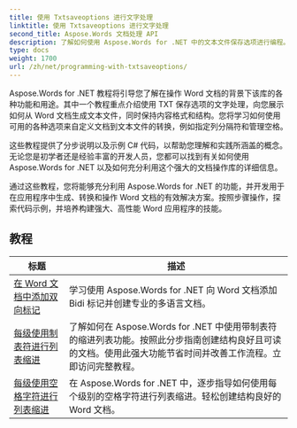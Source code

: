 ```yaml
---
title: 使用 Txtsaveoptions 进行文字处理
linktitle: 使用 Txtsaveoptions 进行文字处理
second_title: Aspose.Words 文档处理 API
description: 了解如何使用 Aspose.Words for .NET 中的文本文件保存选项进行编程。通过分步教程和 C# 中的示例代码了解如何指定编码、格式化文本、管理换行符等。
type: docs
weight: 1700
url: /zh/net/programming-with-txtsaveoptions/
---
```

Aspose.Words for .NET 教程将引导您了解在操作 Word 文档的背景下该库的各种功能和用途。其中一个教程重点介绍使用 TXT 保存选项的文字处理，向您展示如何从 Word 文档生成文本文件，同时保持内容格式和结构。您将学习如何使用可用的各种选项来自定义文档到文本文件的转换，例如指定列分隔符和管理空格。

这些教程提供了分步说明以及示例 C# 代码，以帮助您理解和实践所涵盖的概念。无论您是初学者还是经验丰富的开发人员，您都可以找到有关如何使用 Aspose.Words for .NET 以及如何充分利用这个强大的文档操作库的详细信息。

通过这些教程，您将能够充分利用 Aspose.Words for .NET 的功能，并开发用于在应用程序中生成、转换和操作 Word 文档的有效解决方案。按照步骤操作，探索代码示例，并培养构建强大、高性能 Word 应用程序的技能。

 ## 教程
| 标题 | 描述 |
| --- | --- |
| [在 Word 文档中添加双向标记](./add-bidi-marks/) | 学习使用 Aspose.Words for .NET 向 Word 文档添加 Bidi 标记并创建专业的多语言文档。 |
| [每级使用制表符进行列表缩进](./use-tab-character-per-level-for-list-indentation/) | 了解如何在 Aspose.Words for .NET 中使用带制表符的缩进列表功能。按照此分步指南创建结构良好且可读的文档。使用此强大功能节省时间并改善工作流程。立即访问完整教程。 |
| [每级使用空格字符进行列表缩进](./use-space-character-per-level-for-list-indentation/) | 在 Aspose.Words for .NET 中，逐步指导如何使用每个级别的空格字符进行列表缩进。轻松创建结构良好的 Word 文档。 |